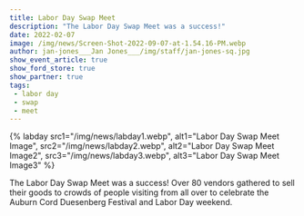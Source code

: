 ```yaml
---
title: Labor Day Swap Meet
description: "The Labor Day Swap Meet was a success!"
date: 2022-02-07
image: /img/news/Screen-Shot-2022-09-07-at-1.54.16-PM.webp
author: jan-jones___Jan Jones___/img/staff/jan-jones-sq.jpg
show_event_article: true
show_ford_store: true
show_partner: true
tags: 
 - labor day
 - swap
 - meet
---
```


{% labday 
  src1="/img/news/labday1.webp",
  alt1="Labor Day Swap Meet Image",
  src2="/img/news/labday2.webp",
  alt2="Labor Day Swap Meet Image2",
  src3="/img/news/labday3.webp",
  alt3="Labor Day Swap Meet Image3"
%}

The Labor Day Swap Meet was a success! Over 80 vendors gathered to sell their goods to crowds of people visiting from all over to celebrate the Auburn Cord Duesenberg Festival and Labor Day weekend.

